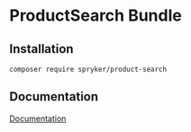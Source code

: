 # ProductSearch Bundle

## Installation

```
composer require spryker/product-search
```

## Documentation

[Documentation](https://spryker.github.io)
